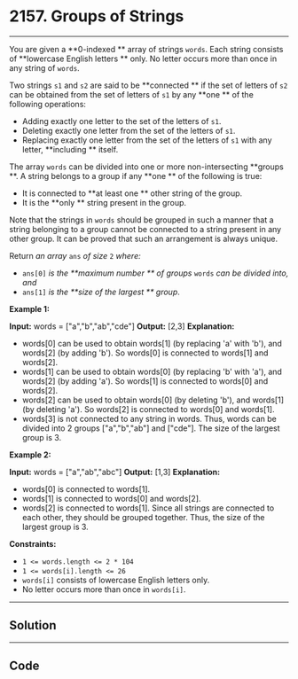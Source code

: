 # 2157. Groups of Strings

---

You are given a **0-indexed ** array of strings `words`. Each string consists of **lowercase English letters ** only. No letter occurs more than once in any string of `words`.

Two strings `s1` and `s2` are said to be **connected ** if the set of letters of `s2` can be obtained from the set of letters of `s1` by any **one ** of the following operations:

  * Adding exactly one letter to the set of the letters of `s1`.
  * Deleting exactly one letter from the set of the letters of `s1`.
  * Replacing exactly one letter from the set of the letters of `s1` with any letter, **including ** itself.



The array `words` can be divided into one or more non-intersecting **groups **. A string belongs to a group if any **one ** of the following is true:

  * It is connected to **at least one ** other string of the group.
  * It is the **only ** string present in the group.



Note that the strings in `words` should be grouped in such a manner that a string belonging to a group cannot be connected to a string present in any other group. It can be proved that such an arrangement is always unique.

Return _an array_ `ans` _of size_ `2` _where:_

  * `ans[0]` _is the **maximum number ** of groups_ `words` _can be divided into, and_
  * `ans[1]` _is the **size of the largest ** group_.



 

**Example 1:**


**Input:** words = ["a","b","ab","cde"]
**Output:** [2,3]
**Explanation:**
- words[0] can be used to obtain words[1] (by replacing 'a' with 'b'), and words[2] (by adding 'b'). So words[0] is connected to words[1] and words[2].
- words[1] can be used to obtain words[0] (by replacing 'b' with 'a'), and words[2] (by adding 'a'). So words[1] is connected to words[0] and words[2].
- words[2] can be used to obtain words[0] (by deleting 'b'), and words[1] (by deleting 'a'). So words[2] is connected to words[0] and words[1].
- words[3] is not connected to any string in words.
Thus, words can be divided into 2 groups ["a","b","ab"] and ["cde"]. The size of the largest group is 3.  


**Example 2:**


**Input:** words = ["a","ab","abc"]
**Output:** [1,3]
**Explanation:**
- words[0] is connected to words[1].
- words[1] is connected to words[0] and words[2].
- words[2] is connected to words[1].
Since all strings are connected to each other, they should be grouped together.
Thus, the size of the largest group is 3.


 

**Constraints:**

  * `1 <= words.length <= 2 * 104`
  * `1 <= words[i].length <= 26`
  * `words[i]` consists of lowercase English letters only.
  * No letter occurs more than once in `words[i]`.

---

## Solution



---

## Code
```python


```